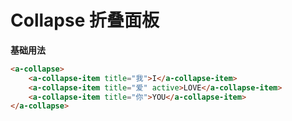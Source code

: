 # Collapse 折叠面板
**基础用法**

<ClientOnly>
<ACollapse1/>
</ClientOnly>

```html
<a-collapse>
    <a-collapse-item title="我">I</a-collapse-item>
    <a-collapse-item title="爱" active>LOVE</a-collapse-item>
    <a-collapse-item title="你">YOU</a-collapse-item>
</a-collapse>
```